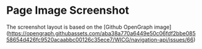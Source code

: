 # Page Image Screenshot



The screenshot layout is based on the [Github OpenGraph image]
(https://opengraph.githubassets.com/aba38a770a6449e50c06fdf2bbe08558654d426fc9520acaabbc00126c35ece7/WICG/navigation-api/issues/66)
